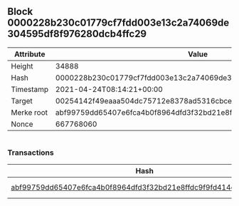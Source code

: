 ## Block 0000228b230c01779cf7fdd003e13c2a74069de304595df8f976280dcb4ffc29

Attribute | Value
--- | ---
Height | 34888
Hash | 0000228b230c01779cf7fdd003e13c2a74069de304595df8f976280dcb4ffc29
Timestamp | 2021-04-24T08:14:21+00:00
Target | 00254142f49eaaa504dc75712e8378ad5316cbcead634704b3734b6271167cc4
Merke root | abf99759dd65407e6fca4b0f8964dfd3f32bd21e8ffdc9f9fd414c49eb62d1f0
Nonce | 667768060

```

```

### Transactions

Hash | Amount
--- | ---
[abf99759dd65407e6fca4b0f8964dfd3f32bd21e8ffdc9f9fd414c49eb62d1f0](abf99759dd65407e6fca4b0f8964dfd3f32bd21e8ffdc9f9fd414c49eb62d1f0.md) | 10.00000000 SKEPTI 
